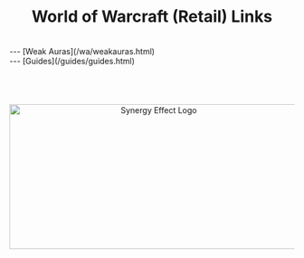 <h1 style="text-align-last: center">World of Warcraft (Retail) Links</h1>
<br/>
--- [Weak Auras](/wa/weakauras.html)
<br/>
--- [Guides](/guides/guides.html)
<br/><br/><br/><br/><br/>
<div align="center">
    <img src="https://i.imgur.com/nR3YuZq.jpg" alt="Synergy Effect Logo" width="512" height="256">
</div>
